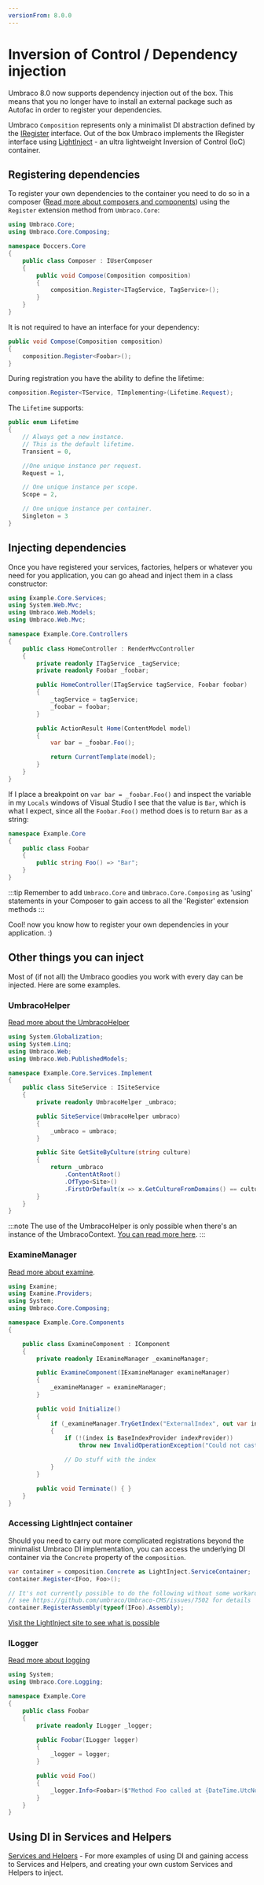 ```yaml
---
versionFrom: 8.0.0
---
```


# Inversion of Control / Dependency injection

Umbraco 8.0 now supports dependency injection out of the box. This means that you no longer have to install an external package such as Autofac in order to register your dependencies.

Umbraco `Composition` represents only a minimalist DI abstraction defined by the [IRegister](https://our.umbraco.com/apidocs/v8/csharp/api/Umbraco.Core.Composing.IRegister.html) interface. Out of the box Umbraco implements the IRegister interface using [LightInject](https://www.lightinject.net/) - an ultra lightweight Inversion of Control (IoC) container.

## Registering dependencies

To register your own dependencies to the container you need to do so in a composer ([Read more about composers and components](../../implementation/composing/index.md)) using the `Register` extension method from `Umbraco.Core`:

```csharp
using Umbraco.Core;
using Umbraco.Core.Composing;

namespace Doccers.Core
{
    public class Composer : IUserComposer
    {
        public void Compose(Composition composition)
        {
            composition.Register<ITagService, TagService>();
        }
    }
}
```

It is not required to have an interface for your dependency:

```csharp
public void Compose(Composition composition)
{
    composition.Register<Foobar>();
}
```

During registration you have the ability to define the lifetime:

```csharp
composition.Register<TService, TImplementing>(Lifetime.Request);
```

The `Lifetime` supports:

```csharp
public enum Lifetime
{
    // Always get a new instance.
    // This is the default lifetime.
    Transient = 0,

    //One unique instance per request.
    Request = 1,

    // One unique instance per scope.
    Scope = 2,

    // One unique instance per container.
    Singleton = 3
}
```

## Injecting dependencies

Once you have registered your services, factories, helpers or whatever you need for you application, you can go ahead and inject them in a class constructor:

```csharp
using Example.Core.Services;
using System.Web.Mvc;
using Umbraco.Web.Models;
using Umbraco.Web.Mvc;

namespace Example.Core.Controllers
{
    public class HomeController : RenderMvcController
    {
        private readonly ITagService _tagService;
        private readonly Foobar _foobar;

        public HomeController(ITagService tagService, Foobar foobar)
        {
            _tagService = tagService;
            _foobar = foobar;
        }

        public ActionResult Home(ContentModel model)
        {
            var bar = _foobar.Foo();

            return CurrentTemplate(model);
        }
    }
}
```

If I place a breakpoint on `var bar = _foobar.Foo()` and inspect the variable in my `Locals` windows of Visual Studio I see that the value is `Bar`, which is what I expect, since all the `Foobar.Foo()` method does is to return `Bar` as a string:

```csharp
namespace Example.Core
{
    public class Foobar
    {
        public string Foo() => "Bar";
    }
}
```
:::tip
Remember to add `Umbraco.Core` and `Umbraco.Core.Composing` as 'using' statements in your Composer to gain access to all the 'Register' extension methods
:::

Cool! now you know how to register your own dependencies in your application. :)

## Other things you can inject

Most of (if not all) the Umbraco goodies you work with every day can be injected. Here are some examples.

### UmbracoHelper

[Read more about the UmbracoHelper](../querying/umbracohelper/index.md)

```csharp
using System.Globalization;
using System.Linq;
using Umbraco.Web;
using Umbraco.Web.PublishedModels;

namespace Example.Core.Services.Implement
{
    public class SiteService : ISiteService
    {
        private readonly UmbracoHelper _umbraco;

        public SiteService(UmbracoHelper umbraco)
        {
            _umbraco = umbraco;
        }

        public Site GetSiteByCulture(string culture)
        {
            return _umbraco
                .ContentAtRoot()
                .OfType<Site>()
                .FirstOrDefault(x => x.GetCultureFromDomains() == culture);
        }
    }
}
```
:::note
The use of the UmbracoHelper is only possible when there's an instance of the UmbracoContext. [You can read more here](../../Implementation/Services/index.md).
:::
### ExamineManager

[Read more about examine](../Searching/Examine/index.md).

```csharp
using Examine;
using Examine.Providers;
using System;
using Umbraco.Core.Composing;

namespace Example.Core.Components
{

    public class ExamineComponent : IComponent
    {
        private readonly IExamineManager _examineManager;

        public ExamineComponent(IExamineManager examineManager)
        {
            _examineManager = examineManager;
        }

        public void Initialize()
        {
            if (_examineManager.TryGetIndex("ExternalIndex", out var index))
            {
                if (!(index is BaseIndexProvider indexProvider))
                    throw new InvalidOperationException("Could not cast");

                // Do stuff with the index
            }
        }

        public void Terminate() { }
    }
}
```

### Accessing LightInject container

Should you need to carry out more complicated registrations beyond the minimalist Umbraco DI implementation, you can access the underlying DI container via the `Concrete` property of the `composition`.

```csharp
var container = composition.Concrete as LightInject.ServiceContainer;
container.Register<IFoo, Foo>();

// It's not currently possible to do the following without some workarounds
// see https://github.com/umbraco/Umbraco-CMS/issues/7502 for details
container.RegisterAssembly(typeof(IFoo).Assembly);
```

[Visit the LightInject site to see what is possible](https://www.lightinject.net/)

### ILogger

[Read more about logging](../../Getting-Started/Code/Debugging/Logging/index.md)

```csharp
using System;
using Umbraco.Core.Logging;

namespace Example.Core
{
    public class Foobar
    {
        private readonly ILogger _logger;

        public Foobar(ILogger logger)
        {
            _logger = logger;
        }

        public void Foo()
        {
            _logger.Info<Foobar>($"Method Foo called at {DateTime.UtcNow}");
        }
    }
}
```

## Using DI in Services and Helpers

[Services and Helpers](../../Implementation/Services/index.md) - For more examples of using DI and gaining access to Services and Helpers, and creating your own custom Services and Helpers to inject.
